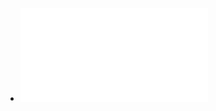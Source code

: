- ![Cuáles son las principales conclusiones y recomendaciones del estudio..pdf](../assets/Cuáles_son_las_principales_conclusiones_y_recomendaciones_del_estudio._1642170033236_0.pdf)